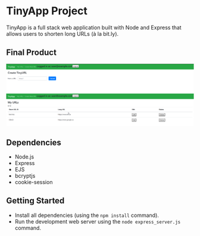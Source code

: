 # TinyApp Project

TinyApp is a full stack web application built with Node and Express that allows users to shorten long URLs (à la bit.ly).

## Final Product

!["new TinyURL creation page"](https://github.com/dixilo-lite/tinyApp/blob/master/docs/2025-06-01%2023_52_13-NVIDIA%20GeForce%20Overlay.png)
!["page containing the database of urls"](https://github.com/dixilo-lite/tinyApp/blob/master/docs/2025-06-01%2023_53_03-NVIDIA%20GeForce%20Overlay.png)

## Dependencies

- Node.js
- Express
- EJS
- bcryptjs
- cookie-session

## Getting Started

- Install all dependencies (using the `npm install` command).
- Run the development web server using the `node express_server.js` command.